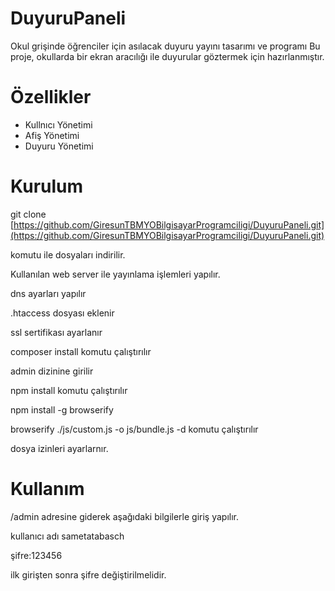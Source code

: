 # DuyuruPaneli
Okul grişinde öğrenciler için asılacak duyuru yayını tasarımı ve programı
Bu proje, okullarda bir ekran aracılığı ile duyurular göztermek için hazırlanmıştır. 

# Özellikler

- Kullnıcı Yönetimi
- Afiş Yönetimi
- Duyuru Yönetimi

# Kurulum

git clone [https://github.com/GiresunTBMYOBilgisayarProgramciligi/DuyuruPaneli.git](https://github.com/GiresunTBMYOBilgisayarProgramciligi/DuyuruPaneli.git)

komutu ile dosyaları indirilir. 

Kullanılan web server ile yayınlama işlemleri yapılır. 

dns ayarları yapılır

.htaccess dosyası eklenir

ssl sertifikası ayarlanır

composer install komutu çalıştırılır

admin dizinine girilir

npm install komutu çalıştırılır

npm  install -g browserify

browserify  ./js/custom.js -o js/bundle.js -d   komutu çalıştırılır

dosya izinleri ayarlarnır.

# Kullanım

/admin adresine giderek aşağıdaki bilgilerle giriş yapılır. 

kullanıcı adı sametatabasch

şifre:123456 

ilk girişten sonra şifre değiştirilmelidir.
